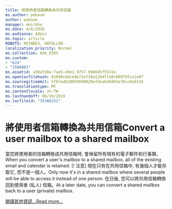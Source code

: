 ```yaml
---
title: 將使用者信箱轉換為共用信箱
ms.author: pebaum
author: pebaum
manager: mnirkhe
ms.date: 4/6/2018
ms.audience: Admin
ms.topic: article
ROBOTS: NOINDEX, NOFOLLOW
localization_priority: Normal
ms.collection: Adm_O365
ms.custom:
- "624"
- "3500003"
ms.assetid: a38afd0a-fae5-49e1-9757-6986d5f5531e
ms.openlocfilehash: 81890c6dce8e72ef30a12bd7fa9c68979fce1e0f
ms.sourcegitcommit: 5fb7a4b28859690020efdea630d03e70cc0e6334
ms.translationtype: MT
ms.contentlocale: zh-TW
ms.lasthandoff: 06/28/2019
ms.locfileid: "35360332"
---
```

# <a name="convert-a-user-mailbox-to-a-shared-mailbox"></a><span data-ttu-id="e3b45-102">將使用者信箱轉換為共用信箱</span><span class="sxs-lookup"><span data-stu-id="e3b45-102">Convert a user mailbox to a shared mailbox</span></span>

<span data-ttu-id="e3b45-103">當您將使用者的信箱轉換成共用信箱時, 會保留所有現有的電子郵件和行事曆。</span><span class="sxs-lookup"><span data-stu-id="e3b45-103">When you convert a user's mailbox to a shared mailbox, all of the existing email and calendar is retained.</span></span> <span data-ttu-id="e3b45-104">[! 注意] 現在只有在共用信箱中, 有幾個人才能存取它, 而不是一個人。</span><span class="sxs-lookup"><span data-stu-id="e3b45-104">Only now it's in a shared mailbox where several people will be able to access it instead of one person.</span></span> <span data-ttu-id="e3b45-105">在日後, 您可以將共用信箱轉換回到使用者 (私人) 信箱。</span><span class="sxs-lookup"><span data-stu-id="e3b45-105">At a later date, you can convert a shared mailbox back to a user (private) mailbox.</span></span>
  
[<span data-ttu-id="e3b45-106">閱讀其他資訊...</span><span class="sxs-lookup"><span data-stu-id="e3b45-106">Read more...</span></span>](https://support.office.com/article/2e122487-e1f5-4f26-ba41-5689249d93ba)
  